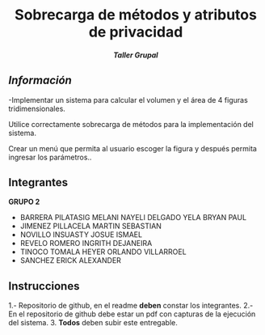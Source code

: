 # <center>Sobrecarga de métodos y atributos de privacidad</center>

<center><h5> Taller Grupal </h5></center>

## *Información*

 -Implementar un sistema para calcular el volumen y el área de 4 figuras tridimensionales.

Utilice correctamente sobrecarga de métodos para la implementación del sistema.

Crear un menú que permita al usuario escoger la figura y después permita ingresar los parámetros..

## Integrantes
**GRUPO 2**
 - BARRERA PILATASIG MELANI NAYELI DELGADO YELA BRYAN PAUL 
 - JIMENEZ  PILLACELA MARTIN SEBASTIAN 
 - NOVILLO INSUASTY JOSUE ISMAEL 
 - REVELO ROMERO INGRITH DEJANEIRA 
 - TINOCO TOMALA HEYER ORLANDO VILLARROEL
 - SANCHEZ ERICK ALEXANDER

## Instrucciones
1.- Repositorio de github, en el readme  **deben**  constar los integrantes.
2.- En el repositorio de github debe estar un pdf con capturas de la ejecución del sistema.
3.  **Todos**  deben subir este entregable.


